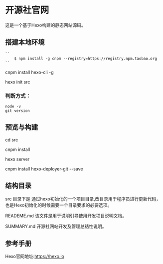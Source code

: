 # 开源社官网

这是一个基于Hexo构建的静态网站源码。

## 搭建本地环境

    ``
        $ npm install -g cnpm --registry=https://registry.npm.taobao.org
    ``
cnpm install hexo-cli -g

hexo init src

### 判断方式：

    node -v
    git version

## 预览与构建

cd src

cnpm install

hexo server

cnpm install hexo-deployer-git --save

## 结构目录

src 目录下是 通过hexo初始化的一个项目目录,改目录用于程序员进行更新代码，也是Hexo初始化的时候需要一个目录要求的必要选项。

READEME.md 该文件是用于说明引导使用开发项目说明文档。

SUMMARY.md 开源社网站开发及管理总结性说明。

## 参考手册

Hexo官网地址:<https://hexo.io>
